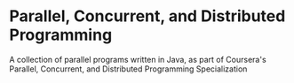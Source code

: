 # Parallel, Concurrent, and Distributed Programming 
A collection of parallel programs written in Java, as part of Coursera's Parallel, Concurrent, and Distributed Programming Specialization 
